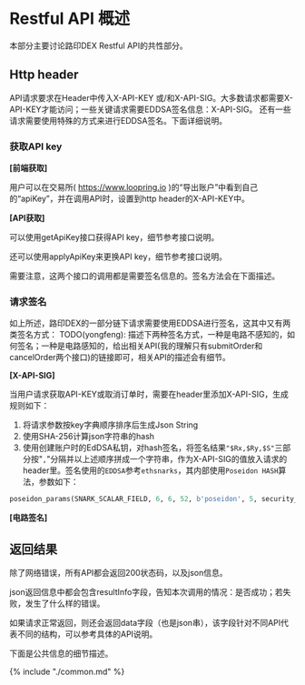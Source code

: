 # Restful API 概述

本部分主要讨论路印DEX Restful API的共性部分。

## Http header

API请求要求在Header中传入X-API-KEY 或/和X-API-SIG。大多数请求都需要X-API-KEY才能访问；一些关键请求需要EDDSA签名信息：X-API-SIG。
还有一些请求需要使用特殊的方式来进行EDDSA签名。下面详细说明。

### 获取API key

**[前端获取]**

用户可以在交易所( https://www.loopring.io )的“导出账户”中看到自己的“apiKey”，并在调用API时，设置到http header的X-API-KEY中。

**[API获取]**

可以使用getApiKey接口获得API key，细节参考接口说明。

还可以使用applyApiKey来更换API key，细节参考接口说明。

需要注意，这两个接口的调用都是需要签名信息的。签名方法会在下面描述。

### 请求签名

如上所述，路印DEX的一部分链下请求需要使用EDDSA进行签名，这其中又有两类签名方式：
TODO(yongfeng): 描述下两种签名方式，一种是电路不感知的，如何签名；一种是电路感知的，给出相关API(我的理解只有submitOrder和cancelOrder两个接口)的链接即可，相关API的描述会有细节。

**[X-API-SIG]**

当用户请求获取API-KEY或取消订单时，需要在header里添加X-API-SIG，生成规则如下：
1. 将请求参数按key字典顺序排序后生成Json String
2. 使用SHA-256计算json字符串的hash
3. 使用创建账户时的EdDSA私钥，对hash签名，将签名结果`"$Rx,$Ry,$S"`三部分按"`,`"分隔并以上述顺序拼成一个字符串，作为X-API-SIG的值放入请求的header里。签名使用的`EDDSA`参考`ethsnarks`，其内部使用`Poseidon HASH`算法，参数如下：
```py
poseidon_params(SNARK_SCALAR_FIELD, 6, 6, 52, b'poseidon', 5, security_target=128)
```

**[电路签名]**

## 返回结果

除了网络错误，所有API都会返回200状态码，以及json信息。

json返回信息中都会包含resultInfo字段，告知本次调用的情况：是否成功；若失败，发生了什么样的错误。

如果请求正常返回，则还会返回data字段（也是json串），该字段针对不同API代表不同的结构，可以参考具体的API说明。

下面是公共信息的细节描述。

{% include "./common.md" %}
